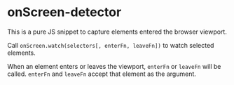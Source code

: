 # onScreen-detector
This is a pure JS snippet to capture elements entered the browser viewport.

Call `onScreen.watch(selectors[, enterFn, leaveFn])` to watch selected elements. 

When an element enters or leaves the viewport, `enterFn` or `leaveFn` will be called. `enterFn` and `leaveFn` accept that element as the argument.
